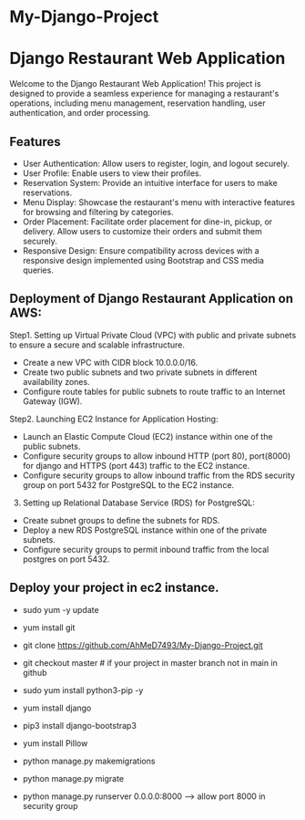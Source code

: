# My-Django-Project
# Django Restaurant Web Application

Welcome to the Django Restaurant Web Application! This project is designed to provide a seamless experience for managing a restaurant's operations, including menu management, reservation handling, user authentication, and order processing.

## Features
- User Authentication: Allow users to register, login, and logout securely.
- User Profile: Enable users to view their profiles.
- Reservation System: Provide an intuitive interface for users to make reservations.
- Menu Display: Showcase the restaurant's menu with interactive features for browsing and filtering by categories.
- Order Placement: Facilitate order placement for dine-in, pickup, or delivery. Allow users to customize their orders and submit them securely.
- Responsive Design: Ensure compatibility across devices with a responsive design implemented using Bootstrap and CSS media queries.

## Deployment of Django Restaurant Application on AWS:

Step1. Setting up Virtual Private Cloud (VPC) with public and private subnets to ensure a secure and scalable infrastructure.
- Create a new VPC with CIDR block 10.0.0.0/16.
- Create two public subnets and two private subnets in different availability zones.
- Configure route tables for public subnets to route traffic to an Internet Gateway (IGW).

Step2. Launching EC2 Instance for Application Hosting:
- Launch an Elastic Compute Cloud (EC2) instance within one of the public subnets.
- Configure security groups to allow inbound HTTP (port 80), port(8000) for django and HTTPS (port 443) traffic to the EC2 instance.
- Configure security groups to allow inbound traffic from the RDS security group on port 5432 for PostgreSQL to the EC2 instance.

3. Setting up Relational Database Service (RDS) for PostgreSQL:
- Create subnet groups to define the subnets for RDS.
- Deploy a new RDS PostgreSQL instance within one of the private subnets.
- Configure security groups to permit inbound traffic from the local postgres on port 5432.


## Deploy your project in ec2 instance. 

- sudo yum -y update 

- yum install git

- git clone https://github.com/AhMeD7493/My-Django-Project.git

- git checkout master # if your project in master branch not in main in github

- sudo yum install python3-pip -y

- yum install django

- pip3 install django-bootstrap3

- yum install Pillow

- python manage.py makemigrations

- python manage.py migrate 

- python manage.py runserver 0.0.0.0:8000 --> allow port 8000 in security group


